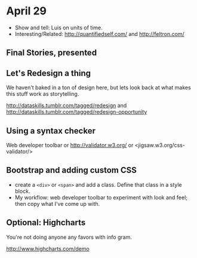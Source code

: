 # April 29

+ Show and tell: Luis on units of time. 
+ Interesting/Related: <http://quantifiedself.com/> and <http://feltron.com/>

## Final Stories, presented

## Let's Redesign a thing
We haven't baked in a ton of design here, but lets look back at what makes this stuff work as storytelling.

<http://dataskills.tumblr.com/tagged/redesign> and <http://dataskills.tumblr.com/tagged/redesign-opportunity>

## Using a syntax checker
Web developer toolbar or <http://validator.w3.org/> or <jigsaw.w3.org/css-validator/>

## Bootstrap and adding custom CSS

+ create a `<div>` or `<span>` and add a class. Define that class in a style block. 
+ My workflow: web developer toolbar to experiment with look and feel; then copy what I've come up with.





## Optional: Highcharts
You're not doing anyone any favors with info gram. 

<http://www.highcharts.com/demo>

